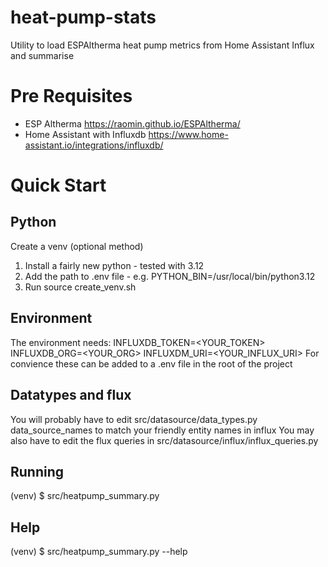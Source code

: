 # heat-pump-stats
Utility to load ESPAltherma heat pump metrics from Home Assistant Influx and summarise

# Pre Requisites
- ESP Altherma https://raomin.github.io/ESPAltherma/
- Home Assistant with Influxdb https://www.home-assistant.io/integrations/influxdb/

# Quick Start

## Python
Create a venv (optional method)
1. Install a fairly new python - tested with 3.12
2. Add the path to .env file - e.g. PYTHON_BIN=/usr/local/bin/python3.12
3. Run source create_venv.sh

## Environment
The environment needs:
INFLUXDB_TOKEN=<YOUR_TOKEN>
INFLUXDB_ORG=<YOUR_ORG>
INFLUXDM_URI=<YOUR_INFLUX_URI>
For convience these can be added to a .env file in the root of the project

## Datatypes and flux
You will probably have to edit src/datasource/data_types.py data_source_names to match your friendly entity names in influx
You may also have to edit the flux queries in src/datasource/influx/influx_queries.py 

## Running
(venv) $ src/heatpump_summary.py

## Help
(venv) $ src/heatpump_summary.py --help
